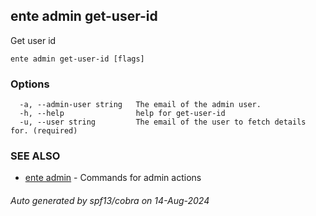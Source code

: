 ## ente admin get-user-id

Get user id

```
ente admin get-user-id [flags]
```

### Options

```
  -a, --admin-user string   The email of the admin user. 
  -h, --help                help for get-user-id
  -u, --user string         The email of the user to fetch details for. (required)
```

### SEE ALSO

* [ente admin](ente_admin.md)	 - Commands for admin actions

###### Auto generated by spf13/cobra on 14-Aug-2024
